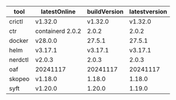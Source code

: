 | tool | latestOnline | buildVersion | latestversion |
|------|--------------|--------------|---------------|
| crictl | v1.32.0 | v1.32.0 | v1.32.0 |
| ctr | containerd 2.0.2 | 2.0.2 | 2.0.2 |
| docker | v28.0.0 | 27.5.1 | 27.5.1 |
| helm | v3.17.1 | v3.17.1 | v3.17.1 |
| nerdctl | v2.0.3 | 2.0.3 | 2.0.3 |
| oaf | 20241117 | 20241117 | 20241117 |
| skopeo | v1.18.0 | 1.18.0 | 1.18.0 |
| syft | v1.20.0 | 1.20.0 | 1.19.0 |

